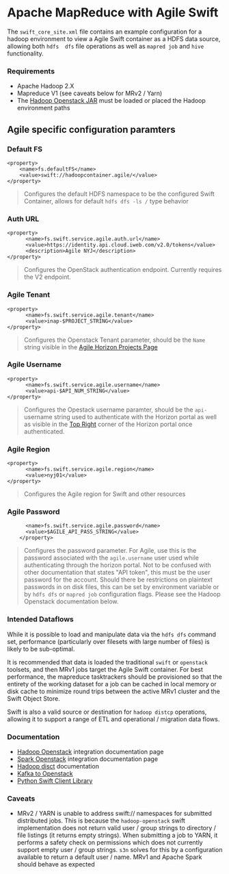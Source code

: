 # Apache MapReduce with Agile Swift 

The `swift_core_site.xml` file contains an example configuration for a hadoop environment to view a Agile Swift container as a HDFS data source, allowing both `hdfs  dfs` file operations as well as `mapred job` and `hive` functionality.

### Requirements

* Apache Hadoop 2.X
* Mapreduce V1 (see caveats below for MRv2 / Yarn)
* The [Hadoop Openstack JAR](https://mvnrepository.com/artifact/org.apache.hadoop/hadoop-openstack) must be loaded or placed the Hadoop environment paths

## Agile specific configuration paramters

### Default FS
```
<property>
    <name>fs.defaultFS</name>
    <value>swift://hadoopcontainer.agile/</value>
</property>
```
> Configures the default HDFS namespace to be the configured Swift Container, allows for default `hdfs dfs -ls /` type behavior

### Auth URL
```
<property>
      <name>fs.swift.service.agile.auth.url</name>
      <value>https://identity.api.cloud.iweb.com/v2.0/tokens</value>
      <description>Agile NYJ</description>
</property>
```
> Configures the OpenStack authentication endpoint. Currently requires the V2 endpoint.

### Agile Tenant
```
<property>
      <name>fs.swift.service.agile.tenant</name>
      <value>inap-$PROJECT_STRING</value>
</property>
```
> Configures the Openstack Tenant parameter, should be the `Name` string visible in the [Agile Horizon Projects Page](https://horizon.internap.com/identity/)


### Agile Username
```
<property>
      <name>fs.swift.service.agile.username</name>
      <value>api-$API_NUM_STRING</value>
</property>
```
> Configures the Opestack username paramter, should be the `api-` username string used to authenticate with the Horizon portal as well as visible in the [Top Right](https://horizon.internap.com/project/) corner of the Horizon portal once authenticated.

### Agile Region
```
<property>
      <name>fs.swift.service.agile.region</name>
      <value>nyj01</value>
</property>
```
> Configures the Agile region for Swift and other resources

### Agile Password
```    <property>
      <name>fs.swift.service.agile.password</name>
      <value>$AGILE_API_PASS_STRING</value>
    </property>
```
> Configures the password parameter. For Agile, use this is the password associated with the `agile.username` user used while authenticating through the horizon portal. Not to be confused with other documentation that states "API token", this must be the user password for the account. Should there be restrictions on plaintext passwords in on disk files, this can be set by environment variable or by `hdfs dfs` or `mapred job` configuration flags. Please see the Hadoop Openstack documentation below.

### Intended Dataflows

While it is possible to load and manipulate data via the `hdfs dfs` command set, performance (particularly over filesets with large number of files) is likely to be sub-optimal.

It is recommended that data is loaded the traditional `swift` or `openstack` toolsets, and then MRv1 jobs target the Agile Swift container. For best performance, the mapreduce tasktrackers should be provisioned so that the entirety of the working dataset for a job can be cached in local memory or disk cache to minimize round trips between the active MRv1 cluster and the Swift Object Store. 

Swift is also a valid source or destination for `hadoop distcp` operations, allowing it to support a range of ETL and operational / migration data flows.

### Documentation
* [Hadoop Openstack](https://hadoop.apache.org/docs/stable2/hadoop-openstack/index.html) integration documentation page
* [Spark Openstack](https://spark.apache.org/docs/latest/storage-openstack-swift.html) integration documentation page
* [Hadoop disct](https://hadoop.apache.org/docs/r1.2.1/distcp2.html) documentation
* [Kafka to Openstack](https://github.com/pinterest/secor) 
* [Python Swift Client Library](https://github.com/openstack/python-swiftclient)


### Caveats

* MRv2 / YARN is unable to address swift:// namespaces for submitted distributed jobs. This is because the `hadoop-openstack` swift implementation does not return valid user / group strings to directory / file listings (it returns empty strings). When submitting a job to YARN, it performs a safety check on permissions which does not currently support empty user / group strings. `s3n` solves for this by a configuration available to return a default user / name. MRv1 and Apache Spark should behave as expected
